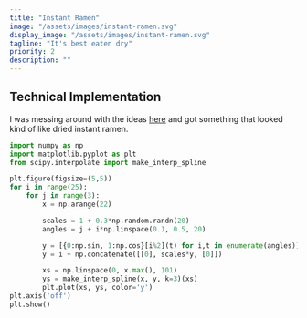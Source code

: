 ```yaml
---
title: "Instant Ramen"
image: "/assets/images/instant-ramen.svg"
display_image: "/assets/images/instant-ramen.svg"
tagline: "It's best eaten dry"
priority: 2
description: ""
---
```





## Technical Implementation
I was messing around with the ideas [here](https://mattmotoki.github.io/art/thrill-of-the-arts.html) and got something that looked kind of like dried instant ramen. 


```python
import numpy as np
import matplotlib.pyplot as plt
from scipy.interpolate import make_interp_spline

plt.figure(figsize=(5,5))
for i in range(25):
    for j in range(3):
        x = np.arange(22)

        scales = 1 + 0.3*np.random.randn(20)
        angles = j + i*np.linspace(0.1, 0.5, 20)

        y = [{0:np.sin, 1:np.cos}[i%2](t) for i,t in enumerate(angles)]
        y = i + np.concatenate([[0], scales*y, [0]])

        xs = np.linspace(0, x.max(), 101)
        ys = make_interp_spline(x, y, k=3)(xs)
        plt.plot(xs, ys, color='y')
plt.axis('off')
plt.show()

```
